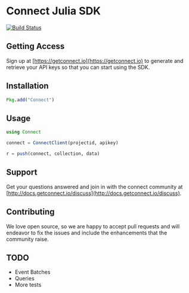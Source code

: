 # Connect Julia SDK

[![Build Status](https://travis-ci.org/Lanzafame/Connect.jl.svg?branch=master)](https://travis-ci.org/Lanzafame/Connect.jl)

## Getting Access

Sign up at [https://getconnect.io](https://getconnect.io) to generate and retrieve your API keys so that you can start using the SDK.

## Installation

```julia
Pkg.add("Connect")
```

## Usage

```julia
using Connect

connect = ConnectClient(projectid, apikey)

r = push(connect, collection, data)

```

## Support

Get your questions answered and join in with the connect community at [http://docs.getconnect.io/discuss](http://docs.getconnect.io/discuss).

## Contributing

We love open source, so we are happy to accept pull requests and will endeavor to fix the issues and include the enhancements that the community raise.

## TODO

 - Event Batches
 - Queries
 - More tests
